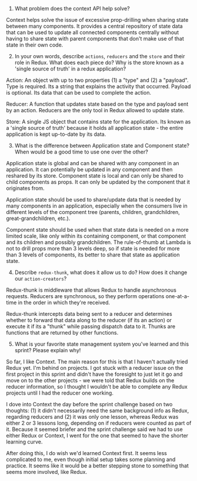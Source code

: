 1. What problem does the context API help solve?

Context helps solve the issue of excessive prop-drilling when sharing state between many components. It provides a central repository of state data that can be used to update all connected components centrally without having to share state with parent components that don't make use of that state in their own code.


2. In your own words, describe `actions`, `reducers` and the `store` and their role in Redux. What does each piece do? Why is the store known as a 'single source of truth' in a redux application?

Action: An object with up to two properties (1) a "type" and (2) a "payload". Type is required. Its a string that explains the activity that occurred. Payload is optional. Its data that can be used to complete the action.

Reducer: A function that updates state based on the type and payload sent by an action. Reducers are the only tool in Redux allowed to update state.

Store: A single JS object that contains state for the application. Its known as a 'single source of truth' because it holds all application state - the entire application is kept up-to-date by its data.


3. What is the difference between Application state and Component state? When would be a good time to use one over the other?

Application state is global and can be shared with any component in an application. It can potentially be updated in any component and then reshared by its store. Component state is local and can only be shared to child components as props. It can only be updated by the component that it originates from.

Application state should be used to share/update data that is needed by many components in an application, especially when the consumers live in different levels of the component tree (parents, children, grandchildren, great-grandchildren, etc.).

Component state should be used when that state data is needed on a more limited scale, like only within its containing component, or that component and its children and possibly grandchildren. The rule-of-thumb at Lambda is not to drill props more than 3 levels deep, so if state is needed for more than 3 levels of components, its better to share that state as application state.


4. Describe `redux-thunk`, what does it allow us to do? How does it change our `action-creators`?

Redux-thunk is middleware that allows Redux to handle asynchronous requests. Reducers are synchronous, so they perform operations one-at-a-time in the order in which they're received. 

Redux-thunk intercepts data being sent to a reducer and determines whether to forward that data along to the reducer (if its an action) or execute it if its a "thunk" while passing dispatch data to it. Thunks are functions that are returned by other functions.


5. What is your favorite state management system you've learned and this sprint? Please explain why!

So far, I like Context. The main reason for this is that I haven't actually tried Redux yet. I'm behind on projects. I got stuck with a reducer issue on the first project in this sprint and didn't have the foresight to just let it go and move on to the other projects - we were told that Redux builds on the reducer information, so I thought I wouldn't be able to complete any Redux projects until I had the reducer one working.

I dove into Context the day before the sprint challenge based on two thoughts: (1) it didn't necessarily need the same background info as Redux, regarding reducers and (2) it was only one lesson, whereas Redux was either 2 or 3 lessons long, depending on if reducers were counted as part of it. Because it seemed briefer and the sprint challenge said we had to use either Redux or Context, I went for the one that seemed to have the shorter learning curve.

After doing this, I do wish we'd learned Context first. It seems less complicated to me, even though initial setup takes some planning and practice. It seems like it would be a better stepping stone to something that seems more involved, like Redux.